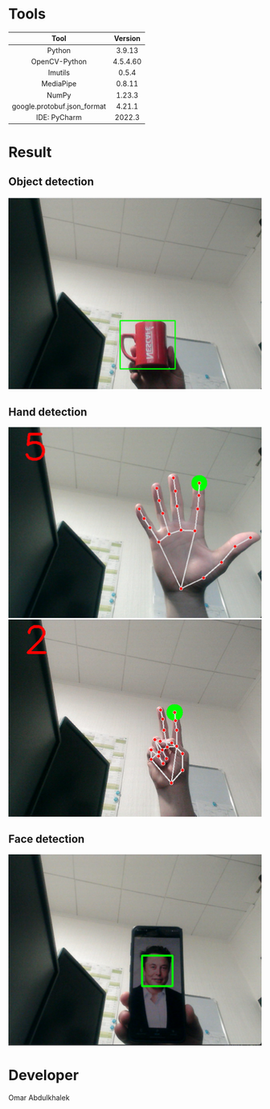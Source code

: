 # Tools

|            Tool             | Version  |
|:---------------------------:|:--------:|
|           Python            |  3.9.13  |
|        OpenCV-Python        | 4.5.4.60 |
|           Imutils           |  0.5.4   |
|          MediaPipe          |  0.8.11  |
|            NumPy            |  1.23.3  |
| google.protobuf.json_format |  4.21.1  |
|        IDE: PyCharm         |  2022.3  |

# Result

## Object detection

![object_detection (Mittel).png](description_pictures%2Fobject_detection%20%28Mittel%29.png)

## Hand detection

![hand_detection_1 (Mittel).png](description_pictures%2Fhand_detection_1%20%28Mittel%29.png)
![hand_detection_2 (Mittel).png](description_pictures%2Fhand_detection_2%20%28Mittel%29.png)

## Face detection

![face_detection (Mittel).png](description_pictures%2Fface_detection%20%28Mittel%29.png)

# Developer

Omar Abdulkhalek

